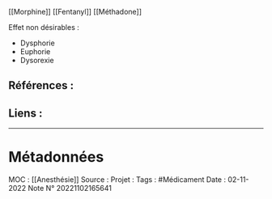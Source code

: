 [[Morphine]]
[[Fentanyl]]
[[Méthadone]]

Effet non désirables :
- Dysphorie
- Euphorie
- Dysorexie
## Références :
>
 

## Liens :




***
# Métadonnées
MOC : [[Anesthésie]]
Source :
Projet :
Tags :  #Médicament 
Date : 02-11-2022
Note N° 20221102165641

